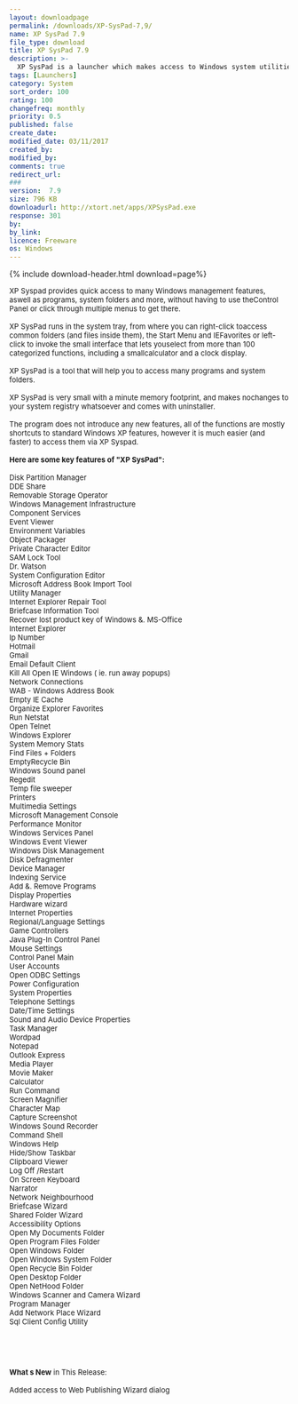```yaml
---
layout: downloadpage
permalink: /downloads/XP-SysPad-7,9/
name: XP SysPad 7.9
file_type: download
title: XP SysPad 7.9
description: >-
  XP SysPad is a launcher which makes access to Windows system utilities its specialty
tags: [Launchers]
category: System
sort_order: 100
rating: 100
changefreq: monthly
priority: 0.5
published: false
create_date:
modified_date: 03/11/2017
created_by:
modified_by:
comments: true
redirect_url:
###
version:  7.9
size: 796 KB
downloadurl: http://xtort.net/apps/XPSysPad.exe
response: 301
by:
by_link:
licence: Freeware
os: Windows
---
```


{% include download-header.html download=page%}

<p style="fix-download-text !important">
<p><font size="2"><p>XP Syspad provides quick access to many Windows management features, aswell as programs, system folders and more, without having to use theControl Panel or click through multiple menus to get there. <br />
<br />
XP SysPad runs in the system tray, from where you can right-click toaccess common folders (and files inside them), the Start Menu and IEFavorites or left-click to invoke the small interface that lets youselect from more than 100 categorized functions, including a smallcalculator and a clock display. <br />
<br />
XP SysPad is a tool that will help you to access many programs and system folders. <br />
<br />
XP SysPad is very small with a minute memory footprint, and makes nochanges to your system registry whatsoever and comes with uninstaller. <br />
<br />
The program does not introduce any new features, all of the functions are mostly shortcuts to standard Windows XP features, however it is much easier (and faster) to access them via XP Syspad.<br />
<br />
<span><strong>Here are some key features of "XP SysPad":</strong></span><br />
<br />
Disk Partition Manager <br />
DDE Share <br />
Removable Storage Operator <br />
Windows Management Infrastructure <br />
Component Services <br />
Event Viewer <br />
Environment Variables <br />
Object Packager <br />
Private Character Editor <br />
SAM Lock Tool <br />
Dr. Watson <br />
System Configuration Editor <br />
Microsoft Address Book Import Tool <br />
Utility Manager <br />
Internet Explorer Repair Tool <br />
Briefcase Information Tool <br />
Recover lost product key of Windows &amp;. MS-Office <br />
Internet Explorer <br />
Ip Number <br />
Hotmail <br />
Gmail <br />
Email</a> Default Client <br />
Kill All Open IE Windows ( ie. run away popups) <br />
Network Connections <br />
WAB - Windows Address Book <br />
Empty IE Cache <br />
Organize Explorer Favorites <br />
Run Netstat <br />
Open Telnet <br />
Windows Explorer <br />
System Memory Stats <br />
Find Files + Folders <br />
EmptyRecycle Bin <br />
Windows Sound panel <br />
Regedit <br />
Temp file sweeper <br />
Printers <br />
Multimedia Settings <br />
Microsoft Management Console <br />
Performance Monitor <br />
Windows Services Panel <br />
Windows Event Viewer <br />
Windows Disk Management <br />
Disk Defragmenter <br />
Device Manager <br />
Indexing Service <br />
Add &amp;. Remove Programs <br />
Display Properties <br />
Hardware wizard <br />
Internet Properties <br />
Regional/Language Settings <br />
Game Controllers <br />
Java Plug-In Control Panel <br />
Mouse Settings <br />
Control Panel Main <br />
User Accounts <br />
Open ODBC Settings <br />
Power Configuration <br />
System Properties <br />
Telephone Settings <br />
Date/Time Settings <br />
Sound and Audio Device Properties <br />
Task Manager <br />
Wordpad <br />
Notepad <br />
Outlook Express <br />
Media Player <br />
Movie Maker <br />
Calculator <br />
Run Command <br />
Screen Magnifier <br />
Character Map <br />
Capture Screenshot <br />
Windows Sound Recorder <br />
Command Shell <br />
Windows Help <br />
Hide/Show Taskbar <br />
Clipboard Viewer <br />
Log Off /Restart <br />
On Screen Keyboard <br />
Narrator <br />
Network Neighbourhood <br />
Briefcase Wizard <br />
Shared Folder Wizard <br />
Accessibility Options <br />
Open My Documents Folder <br />
Open Program Files Folder <br />
Open Windows Folder <br />
Open Windows System Folder <br />
Open Recycle Bin Folder <br />
Open Desktop Folder <br />
Open NetHood Folder <br />
Windows Scanner and Camera Wizard <br />
Program Manager <br />
Add Network Place Wizard <br />
Sql Client Config Utility</p>
<!-- google_ad_section_end -->
<p>&#160;</p>
<div class="celltext_big"><br />
<br />
<strong>What s New</strong> in This Release:<br />
<br />
Added access to Web Publishing Wizard dialog</div></p></p>
